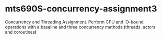 # mts690S-concurrency-assignment3
Concurrency and Threading Assignment. Perform CPU and IO-bound operations with a baseline and three concurrency methods (threads, actors and coroutines)
